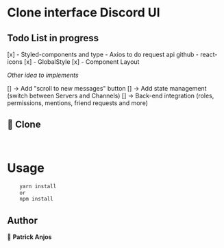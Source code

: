# Clone interface Discord UI

## Todo List in progress

[x] - Styled-components and type
    - Axios to do request api github
    - react-icons
[x] - GlobalStyle
[x] - Component Layout

*Other idea to implements*

[] -> Add "scroll to new messages" button
[] -> Add state management (switch between Servers and Channels)
[] -> Back-end integration (roles, permissions, mentions, friend requests and more)



## 💾 Clone

```sh
    
```

# Usage

```sh
    yarn install 
    or
    npm install 
```
## Author

👤 **Patrick Anjos**
